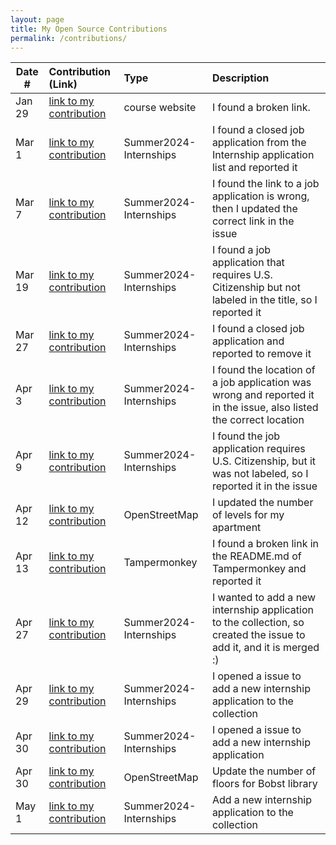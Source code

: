 ```yaml
---
layout: page
title: My Open Source Contributions
permalink: /contributions/
---
```


<!--
Type of the contribution should be "Wikipedia edit", "OpenStreet Map feature", "Documentation", "Course website", "Blog",
"Browser Add-on", etc.

The description should include a brief summary of what you did.

The link should bring us to a public page that shows your contribution. 

Replace the first row with your own contribution. 

-->





| Date #       | Contribution (Link)  | Type  | Description |
|---|:---|:---|:---|
| Jan 29   | [link to my contribution](https://github.com/joannakl/ossd/issues/84)    | course website    |   I found a broken link.    |
|  Mar 1   | [link to my contribution](https://github.com/SimplifyJobs/Summer2024-Internships/issues/3687)    |  Summer2024-Internships   |   I found a closed job application from the Internship application list and reported it   |
|  Mar 7   | [link to my contribution](https://github.com/SimplifyJobs/Summer2024-Internships/issues/3709)    |  Summer2024-Internships   |   I found the link to a job application is wrong, then I updated the correct link in the issue  |
|  Mar 19  | [link to my contribution](https://github.com/SimplifyJobs/Summer2024-Internships/issues/3782)    |  Summer2024-Internships   |   I found a job application that requires U.S. Citizenship but not labeled in the title, so I reported it | 
|  Mar 27  | [link to my contribution](https://github.com/SimplifyJobs/Summer2024-Internships/issues/3816)   |   Summer2024-Internships   |   I found a closed job application and reported to remove it | 
|  Apr 3   | [link to my contribution](https://github.com/SimplifyJobs/Summer2024-Internships/issues/3850)   |   Summer2024-Internships   |   I found the location of a job application was wrong and reported it in the issue, also listed the correct location | 
|  Apr 9   | [link to my contribution](https://github.com/SimplifyJobs/Summer2024-Internships/issues/3871)   |   Summer2024-Internships   |   I found the job application requires U.S. Citizenship, but it was not labeled, so I reported it in the issue | 
|  Apr 12  | [link to my contribution](https://www.openstreetmap.org/changeset/149931156) |   OpenStreetMap  |  I updated the number of levels for my apartment | 
|  Apr 13  | [link to my contribution](https://github.com/Tampermonkey/tampermonkey/issues/2032) |  Tampermonkey  |  I found a broken link in the README.md of Tampermonkey and reported it | 
|  Apr 27  | [link to my contribution](https://github.com/SimplifyJobs/Summer2024-Internships/issues/3952)   |   Summer2024-Internships   |   I wanted to add a new internship application to the collection, so created the issue to add it, and it is merged :) | 
|  Apr 29  | [link to my contribution](https://github.com/SimplifyJobs/Summer2024-Internships/issues/3955)   |   Summer2024-Internships   |   I opened a issue to add a new internship application to the collection | 
|  Apr 30  | [link to my contribution](https://github.com/SimplifyJobs/Summer2024-Internships/issues/3956)   |   Summer2024-Internships   |   I opened a issue to add a new internship application | 
|  Apr 30  | [link to my contribution](https://www.openstreetmap.org/changeset/150733039)   |   OpenStreetMap   |   Update the number of floors for Bobst library | 
|  May 1  | [link to my contribution](https://github.com/SimplifyJobs/Summer2024-Internships/issues/3957)   |   Summer2024-Internships   |   Add a new internship application to the collection | 